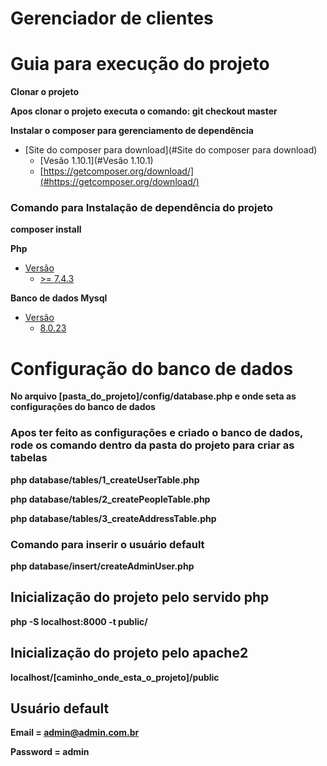 # Gerenciador de clientes

# Guia para execução do projeto

**Clonar o projeto**

**Apos clonar o projeto executa o comando: git checkout master**

**Instalar o composer para gerenciamento de dependência**
* [Site do composer para download](#Site do composer para download)
    * [Vesão  1.10.1](#Vesão  1.10.1)
    * [https://getcomposer.org/download/](#https://getcomposer.org/download/)



### Comando para Instalação de dependência do projeto


**composer install**


**Php**
* [Versão](#versão)
    * [>= 7.4.3](#>=7.4.3) 

**Banco de dados Mysql**
* [Versão](#Versão)
    * [8.0.23](#8.0.23)


# Configuração do banco de dados

**No arquivo [pasta_do_projeto]/config/database.php e onde seta as configurações do banco de dados**

### Apos ter feito as configurações e criado o banco de dados, rode os comando dentro da pasta do projeto para criar as tabelas

**php  database/tables/1_createUserTable.php**

**php database/tables/2_createPeopleTable.php**

**php database/tables/3_createAddressTable.php**


### Comando para inserir o usuário default

**php database/insert/createAdminUser.php**


## Inicialização do projeto pelo servido php

**php -S localhost:8000 -t public/**

## Inicialização do projeto pelo apache2

**localhost/[caminho_onde_esta_o_projeto]/public**

## Usuário default

**Email = admin@admin.com.br**

**Password = admin**





